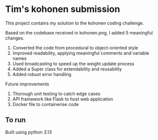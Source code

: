 # Tim's kohonen submission

This project contains my solution to the kohonen coding challenge.

Based on the codebase received in kohonen.png, I added 5 meaningful changes.

1. Converted the code from procedural to object-oriented style
2. Improved readability, applying meaningful comments and variable names
3. Used broadcasting to speed up the weight update process
4. Added a Super class for extendability and reusability
5. Added robust error handling

Future improvements
1. Thorough unit testing to catch edge cases
2. API framework like Flask to host web application 
3. Docker file to containerise code

## To run
Built using python 3.13
